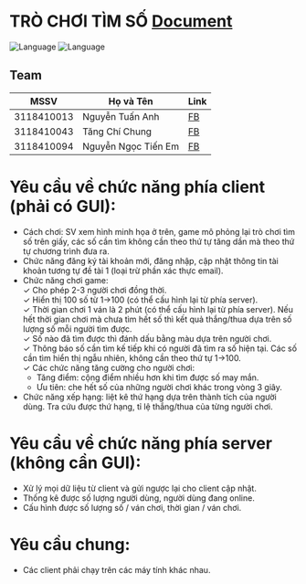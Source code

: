 # TRÒ CHƠI TÌM SỐ [Document](https://github.com/HiamKaito/NUMBER_FINDING_GAME/blob/main/NUMBER_FINDING_GAME/Document/README.md)

![Language](https://img.shields.io/badge/Language-Java-orange.svg)
![Language](https://img.shields.io/badge/Team-SGU-orange.svg)

## Team
| MSSV | Họ và Tên  | Link |
|------| ----- | ----- |
| 3118410013 | Nguyễn Tuấn Anh | [FB](https://www.facebook.com/ProHZGOD) |
| 3118410043 | Tăng Chí Chung | [FB](https://www.facebook.com/hiamkaito.404/) |
| 3118410094 | Nguyễn Ngọc Tiến Em | [FB](https://www.facebook.com/nguyenngoctienem.nguyen) |

# Yêu cầu về chức năng phía client (phải có GUI):
- Cách chơi: SV xem hình minh họa ở trên, game mô phỏng lại trò chơi tìm số trên giấy, các số cần tìm không cần theo thứ tự tăng dần mà theo thứ tự chương trình đưa ra.<br>
- Chức năng đăng ký tài khoản mới, đăng nhập, cập nhật thông tin tài khoản tương tự đề tài 1 (loại trừ phần xác thực email).<br>
- Chức năng chơi game:<br>
  ✓ Cho phép 2-3 người chơi đồng thời.<br>
  ✓ Hiển thị 100 số từ 1->100 (có thể cấu hình lại từ phía server).<br>
  ✓ Thời gian chơi 1 ván là 2 phút (có thể cấu hình lại từ phía server). Nếu hết thời gian chơi mà chưa tìm hết số thì kết quả thắng/thua dựa trên số lượng số mỗi người tìm được.<br>
  ✓ Số nào đã tìm được thì đánh dấu bằng màu dựa trên người chơi.<br>
  ✓ Thông báo số cần tìm kế tiếp khi có người đã tìm ra số hiện tại. Các số cần tìm hiển thị ngẫu nhiên, không cần theo thứ tự 1->100.<br>
  ✓ Các chức năng tăng cường cho người chơi:<br>
  - Tăng điểm: cộng điểm nhiều hơn khi tìm được số may mắn.<br>
  - Ưu tiên: che hết số của những người chơi khác trong vòng 3 giây.<br>
- Chức năng xếp hạng: liệt kê thứ hạng dựa trên thành tích của người dùng. Tra cứu được thứ hạng, tỉ lệ thắng/thua của từng người chơi.<br>
# Yêu cầu về chức năng phía server (không cần GUI):
- Xử lý mọi dữ liệu từ client và gửi ngược lại cho client cập nhật.
- Thống kê được số lượng người dùng, người dùng đang online.
- Cấu hình được số lượng số / ván chơi, thời gian / ván chơi.
# Yêu cầu chung:
- Các client phải chạy trên các máy tính khác nhau.
